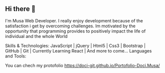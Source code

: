 ## Hi there 👋

I'm Musa Web Developer. I really enjoy development because of the satisfaction i get by overcoming challenges. Im motivated by the opportunity that programming provides to positively impact the life of individual and the whole World

Skills & Technologies:
 JavaScript | jQuery | Html5 | Css3 | Bootstrap | GitHub | Git 
 | Currently Learning React | And more to come...
 Languages and Tools:

 


 
 You can chech my protofolio https://doci-git.github.io/Portofolio-Doci.Musa/
 
